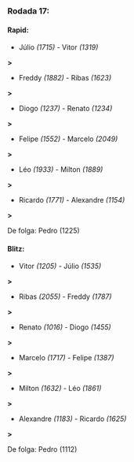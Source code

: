 ### Rodada 17:

#### Rapid:

* Júlio *(1715)*     -     Vitor *(1319)*

 **>** 
* Freddy *(1882)*     -     Ribas *(1623)*

 **>** 
* Diogo *(1237)*     -     Renato *(1234)*

 **>** 
* Felipe *(1552)*     -     Marcelo *(2049)*

 **>** 
* Léo *(1933)*     -     Milton *(1889)*

 **>** 
* Ricardo *(1771)*     -     Alexandre *(1154)*

 **>** 

De folga: Pedro (1225)

#### Blitz:

* Vitor *(1205)*     -     Júlio *(1535)*

 **>** 
* Ribas *(2055)*     -     Freddy *(1787)*

 **>** 
* Renato *(1016)*     -     Diogo *(1455)*

 **>** 
* Marcelo *(1717)*     -     Felipe *(1387)*

 **>** 
* Milton *(1632)*     -     Léo *(1861)*

 **>** 
* Alexandre *(1183)*     -     Ricardo *(1625)*

 **>** 

De folga: Pedro (1112)

